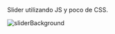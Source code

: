 Slider utilizando JS y poco de CSS.

![sliderBackground](https://github.com/ezomoza/Background-slider/assets/114027093/38d2e1a7-2e4e-4274-b5c3-d2be8be63c18)
